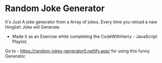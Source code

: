 # Random Joke Generator

It's Just A joke generator from a Array of jokes, Every time you reload a new Hinglish Joke will Generate.

- Made it as an Exercise while completing the CodeWithHarry - JavaScript Playlist.

Go to - https://random-jokes-generator0.netlify.app/ for using this funny Generator.
